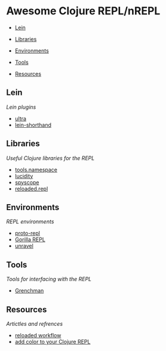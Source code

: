 # Awesome Clojure REPL/nREPL

- [Lein](#lein)
 
- [Libraries](#libraries)

- [Environments](#environments) 

- [Tools](#tools)

- [Resources](#resources)


## Lein 

*Lein plugins*

 * [ultra](https://github.com/venantius/ultra) 
 * [lein-shorthand](https://github.com/palletops/lein-shorthand)

## Libraries

*Useful Clojure libraries for the REPL*

 * [tools.namespace](https://github.com/clojure/tools.namespace)
 * [lucidity](http://docs.caudate.me/lucidity/)
 * [spyscope](https://github.com/dgrnbrg/spyscope)
 * [reloaded.repl](https://github.com/weavejester/reloaded.repl)

## Environments

*REPL environments* 

 * [proto-repl](https://atom.io/packages/proto-repl)
 * [Gorilla REPL](http://gorilla-repl.org/)
 * [unravel](https://github.com/pesterhazy/unravel)

## Tools

*Tools for interfacing with the REPL*

 * [Grenchman](https://github.com/technomancy/grenchman)

## Resources

*Artictles and refrences*

 * [reloaded workflow](http://thinkrelevance.com/blog/2013/06/04/clojure-workflow-reloaded)
 * [add color to your Clojure REPL](http://jr0cket.co.uk/2013/08/add-colour-to-your-clojure-repl-with.html.html)


